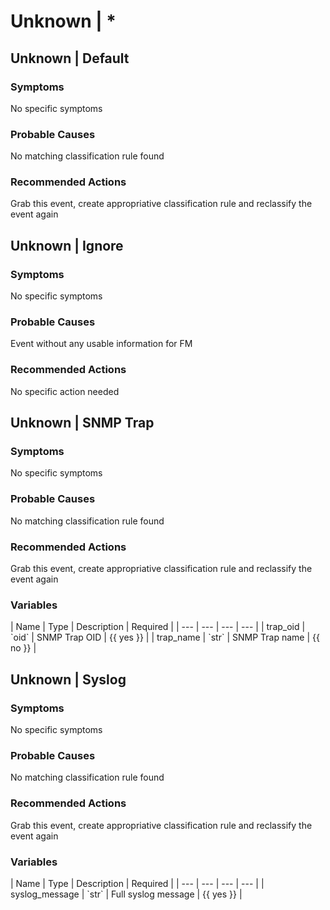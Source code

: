 # Unknown | *


## Unknown | Default
<h3>Symptoms</h3>
No specific symptoms


<h3>Probable Causes</h3>
No matching classification rule found


<h3>Recommended Actions</h3>
Grab this event, create appropriative classification rule and reclassify the event again




## Unknown | Ignore
<h3>Symptoms</h3>
No specific symptoms


<h3>Probable Causes</h3>
Event without any usable information for FM


<h3>Recommended Actions</h3>
No specific action needed




## Unknown | SNMP Trap
<h3>Symptoms</h3>
No specific symptoms


<h3>Probable Causes</h3>
No matching classification rule found


<h3>Recommended Actions</h3>
Grab this event, create appropriative classification rule and reclassify the event again


<h3>Variables</h3>
| Name | Type | Description | Required |
| --- | --- | --- | --- |
| trap_oid | `oid` | SNMP Trap OID | {{ yes }} |
| trap_name | `str` | SNMP Trap name | {{ no }} |




## Unknown | Syslog
<h3>Symptoms</h3>
No specific symptoms


<h3>Probable Causes</h3>
No matching classification rule found


<h3>Recommended Actions</h3>
Grab this event, create appropriative classification rule and reclassify the event again


<h3>Variables</h3>
| Name | Type | Description | Required |
| --- | --- | --- | --- |
| syslog_message | `str` | Full syslog message | {{ yes }} |




